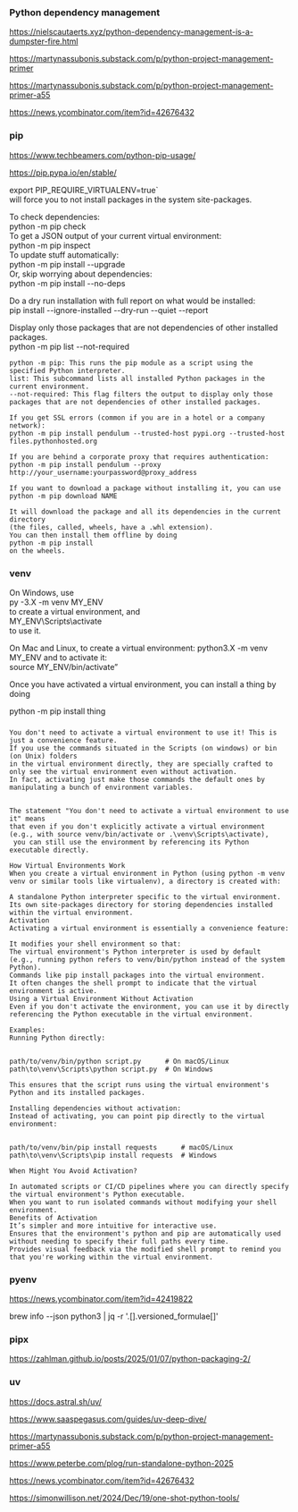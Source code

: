 
### Python dependency management

https://nielscautaerts.xyz/python-dependency-management-is-a-dumpster-fire.html

https://martynassubonis.substack.com/p/python-project-management-primer

https://martynassubonis.substack.com/p/python-project-management-primer-a55

https://news.ycombinator.com/item?id=42676432

### pip 

https://www.techbeamers.com/python-pip-usage/

https://pip.pypa.io/en/stable/

export PIP_REQUIRE_VIRTUALENV=true`  
will force you to not install packages in the system site-packages.

To check dependencies:  
  python -m pip check  
To get a JSON output of your current virtual environment:  
  python -m pip inspect  
To update stuff automatically:  
  python -m pip install --upgrade   
Or, skip worrying about dependencies:  
  python -m pip install --no-deps
  
Do a dry run installation with full report on what would be installed:  
pip install --ignore-installed --dry-run --quiet --report

Display only those packages that are not dependencies of other installed packages.  
python -m pip list --not-required  
```
python -m pip: This runs the pip module as a script using the specified Python interpreter.
list: This subcommand lists all installed Python packages in the current environment.
--not-required: This flag filters the output to display only those packages that are not dependencies of other installed packages.

If you get SSL errors (common if you are in a hotel or a company network):   
python -m pip install pendulum --trusted-host pypi.org --trusted-host files.pythonhosted.org

If you are behind a corporate proxy that requires authentication:  
python -m pip install pendulum --proxy http://your_username:yourpassword@proxy_address

If you want to download a package without installing it, you can use  
python -m pip download NAME

It will download the package and all its dependencies in the current directory
(the files, called, wheels, have a .whl extension).
You can then install them offline by doing
python -m pip install
on the wheels.

```
### venv

On Windows, use  
   py -3.X -m venv MY_ENV  
to create a virtual environment, and   
   MY_ENV\Scripts\activate  
to use it.

On Mac and Linux, to create a virtual environment:
    python3.X -m venv MY_ENV 
 and to activate it:  
  source MY_ENV/bin/activate” 


Once you have activated a virtual environment, you can install a thing by doing

python -m pip install thing


### 
```
You don't need to activate a virtual environment to use it! This is just a convenience feature.
If you use the commands situated in the Scripts (on windows) or bin (on Unix) folders
in the virtual environment directly, they are specially crafted to only see the virtual environment even without activation.
In fact, activating just make those commands the default ones by manipulating a bunch of environment variables.


The statement "You don't need to activate a virtual environment to use it" means
that even if you don't explicitly activate a virtual environment
(e.g., with source venv/bin/activate or .\venv\Scripts\activate),
 you can still use the environment by referencing its Python executable directly.

How Virtual Environments Work
When you create a virtual environment in Python (using python -m venv venv or similar tools like virtualenv), a directory is created with:

A standalone Python interpreter specific to the virtual environment.
Its own site-packages directory for storing dependencies installed within the virtual environment.
Activation
Activating a virtual environment is essentially a convenience feature:

It modifies your shell environment so that:
The virtual environment's Python interpreter is used by default
(e.g., running python refers to venv/bin/python instead of the system Python).
Commands like pip install packages into the virtual environment.
It often changes the shell prompt to indicate that the virtual environment is active.
Using a Virtual Environment Without Activation
Even if you don't activate the environment, you can use it by directly referencing the Python executable in the virtual environment.

Examples:
Running Python directly:

 
path/to/venv/bin/python script.py      # On macOS/Linux
path\to\venv\Scripts\python script.py  # On Windows

This ensures that the script runs using the virtual environment's Python and its installed packages.

Installing dependencies without activation:
Instead of activating, you can point pip directly to the virtual environment:

 
path/to/venv/bin/pip install requests      # macOS/Linux
path\to\venv\Scripts\pip install requests  # Windows

When Might You Avoid Activation?

In automated scripts or CI/CD pipelines where you can directly specify
the virtual environment's Python executable.
When you want to run isolated commands without modifying your shell environment.
Benefits of Activation
It’s simpler and more intuitive for interactive use.
Ensures that the environment's python and pip are automatically used without needing to specify their full paths every time.
Provides visual feedback via the modified shell prompt to remind you that you're working within the virtual environment.
```


###  pyenv

https://news.ycombinator.com/item?id=42419822

brew info --json python3 | jq -r '.[].versioned_formulae[]'

### pipx

https://zahlman.github.io/posts/2025/01/07/python-packaging-2/

### uv  

https://docs.astral.sh/uv/

https://www.saaspegasus.com/guides/uv-deep-dive/

https://martynassubonis.substack.com/p/python-project-management-primer-a55

https://www.peterbe.com/plog/run-standalone-python-2025

https://news.ycombinator.com/item?id=42676432

https://simonwillison.net/2024/Dec/19/one-shot-python-tools/

